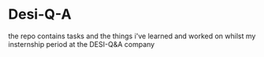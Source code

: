 # Desi-Q-A
the repo contains tasks and the things i've learned and worked on whilst my insternship period at the DESI-Q&amp;A company
